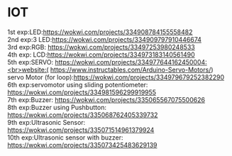 # IOT
1st exp:LED:https://wokwi.com/projects/334908784155558482<br>
2nd exp:3 LED:https://wokwi.com/projects/334909797910446674<br>
3rd exp:RGB: https://wokwi.com/projects/33497253980248533<br>
4th exp: LCD:https://wokwi.com/projects/334973183140561490<br>
5th exp:SERVO: https://wokwi.com/projects/334977644162450004:<br>website:( https://www.instructables.com/Arduino-Servo-Motors/)<br>
servo Motor (for loop):https://wokwi.com/projects/334979679252382290<br>
6th exp:servomotor using sliding potentiometer: https://wokwi.com/projects/334981596299919955<br>
7th exp:Buzzer: https://wokwi.com/projects/335065567075500626<br>
8th exp:Buzzer using Pushbutton: https://wokwi.com/projects/335068762405339732<br>
9th exp:Ultrasonic Sensor: https://wokwi.com/projects/335071514961379924<br>
10th exp:Ultrasonic sensor with buzzer: https://wokwi.com/projects/335073425483629139<br>
